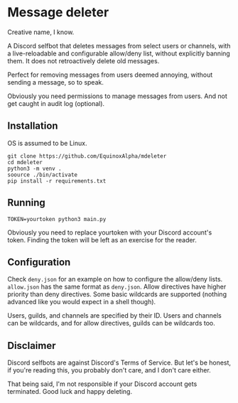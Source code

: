 # Message deleter

Creative name, I know.

A Discord selfbot that deletes messages from select users or channels, with a live-reloadable and configurable allow/deny list, without explicitly banning them. It does not retroactively delete old messages.

Perfect for removing messages from users deemed annoying, without sending a message, so to speak.

Obviously you need permissions to manage messages from users. And not get caught in audit log (optional).

## Installation

OS is assumed to be Linux. 

```
git clone https://github.com/EquinoxAlpha/mdeleter
cd mdeleter
python3 -m venv .
soource ./bin/activate
pip install -r requirements.txt
```

## Running

```
TOKEN=yourtoken python3 main.py
```

Obviously you need to replace yourtoken with your Discord account's token. Finding the token will be left as an exercise for the reader.

## Configuration

Check `deny.json` for an example on how to configure the allow/deny lists. `allow.json` has the same format as `deny.json`. Allow directives have higher priority than deny directives. Some basic wildcards are supported (nothing advanced like you would expect in a shell though).

Users, guilds, and channels are specified by their ID. Users and channels can be wildcards, and for allow directives, guilds can be wildcards too.

## Disclaimer

Discord selfbots are against Discord's Terms of Service. But let's be honest, if you're reading this, you probably don't care, and I don't care either.

That being said, I'm not responsible if your Discord account gets terminated. Good luck and happy deleting.
